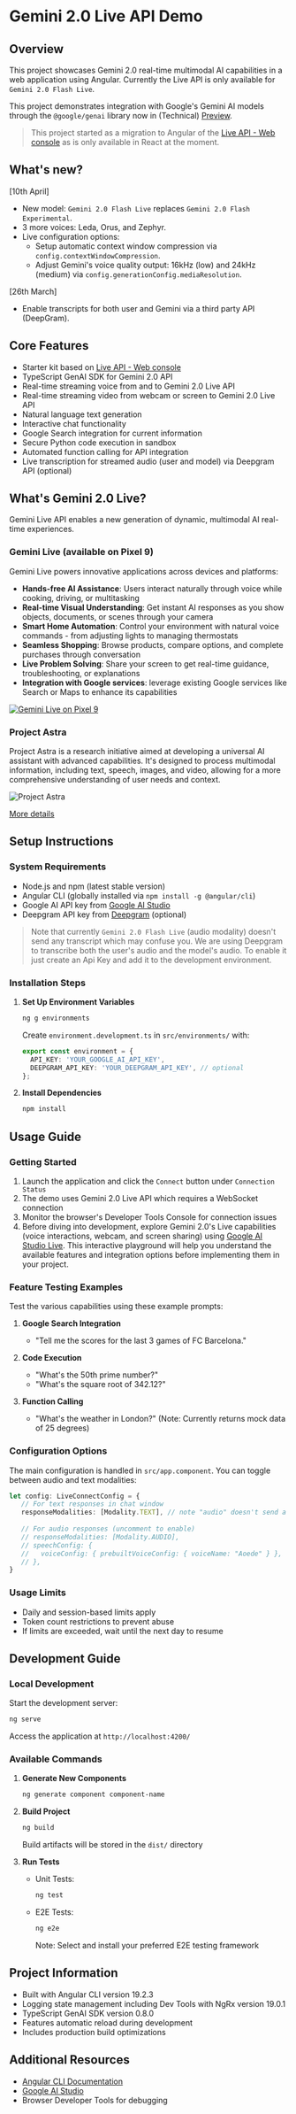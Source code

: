 # Gemini 2.0 Live API Demo

## Overview
This project showcases Gemini 2.0 real-time multimodal AI capabilities in a web application using Angular. Currently the Live API is only available for `Gemini 2.0 Flash Live`.

This project demonstrates integration with Google's Gemini AI models through the `@google/genai` library now in (Technical) [Preview](https://github.com/googleapis/js-genai/commit/da38b6df88705c8ff1ea9a2e1c5ffa596054b382).

> This project started as a migration to Angular of the [Live API - Web console](https://github.com/google-gemini/multimodal-live-api-web-console) as is only available in React at the moment.

## What's new? 

[10th April]
- New model: `Gemini 2.0 Flash Live` replaces `Gemini 2.0 Flash Experimental`.
- 3 more voices: Leda, Orus, and Zephyr.
- Live configuration options:
  - Setup automatic context window compression via `config.contextWindowCompression`.
  - Adjust Gemini's voice quality output: 16kHz (low) and 24kHz (medium) via `config.generationConfig.mediaResolution`.

[26th March]
- Enable transcripts for both user and Gemini via a third party API (DeepGram).

## Core Features
- Starter kit based on [Live API - Web console](https://github.com/google-gemini/multimodal-live-api-web-console)
- TypeScript GenAI SDK for Gemini 2.0 API
- Real-time streaming voice from and to Gemini 2.0 Live API
- Real-time streaming video from webcam or screen to Gemini 2.0 Live API
- Natural language text generation
- Interactive chat functionality
- Google Search integration for current information
- Secure Python code execution in sandbox
- Automated function calling for API integration
- Live transcription for streamed audio (user and model) via Deepgram API (optional)

## What's Gemini 2.0 Live?

Gemini Live API enables a new generation of dynamic, multimodal AI real-time experiences.

### Gemini Live (available on Pixel 9)
Gemini Live powers innovative applications across devices and platforms:

- **Hands-free AI Assistance**: Users interact naturally through voice while cooking, driving, or multitasking
- **Real-time Visual Understanding**: Get instant AI responses as you show objects, documents, or scenes through your camera
- **Smart Home Automation**: Control your environment with natural voice commands - from adjusting lights to managing thermostats
- **Seamless Shopping**: Browse products, compare options, and complete purchases through conversation
- **Live Problem Solving**: Share your screen to get real-time guidance, troubleshooting, or explanations
- **Integration with Google services**: leverage existing Google services like Search or Maps to enhance its capabilities

[![Gemini Live on Pixel 9](https://img.youtube.com/vi/mNTGbi5ReMc/0.jpg)](https://www.youtube.com/watch?v=mNTGbi5ReMc)

### Project Astra

Project Astra is a research initiative aimed at developing a universal AI assistant with advanced capabilities. It's designed to process multimodal information, including text, speech, images, and video, allowing for a more comprehensive understanding of user needs and context.

![Project Astra](https://i.imgur.com/VEPikJN.png)

[More details](https://deepmind.google/technologies/project-astra/)

## Setup Instructions

### System Requirements
- Node.js and npm (latest stable version)
- Angular CLI (globally installed via `npm install -g @angular/cli`)
- Google AI API key from [Google AI Studio](https://makersuite.google.com/)
- Deepgram API key from [Deepgram](https://deepgram.com/) (optional)

> Note that currently `Gemini 2.0 Flash Live` (audio modality) doesn't send any transcript which may confuse you. We are using Deepgram to transcribe both the user's audio and the model's audio. To enable it just create an Api Key and add it to the development environment.

### Installation Steps

1. **Set Up Environment Variables**
   ```bash
   ng g environments
   ```
   Create `environment.development.ts` in `src/environments/` with:
   ```typescript
   export const environment = {
     API_KEY: 'YOUR_GOOGLE_AI_API_KEY',
     DEEPGRAM_API_KEY: 'YOUR_DEEPGRAM_API_KEY', // optional
   };
   ```

2. **Install Dependencies**
   ```bash
   npm install
   ```

## Usage Guide

### Getting Started
1. Launch the application and click the `Connect` button under `Connection Status`
2. The demo uses Gemini 2.0 Live API which requires a WebSocket connection
3. Monitor the browser's Developer Tools Console for connection issues
4. Before diving into development, explore Gemini 2.0's Live capabilities (voice interactions, webcam, and screen sharing) using [Google AI Studio Live](https://aistudio.google.com/live). This interactive playground will help you understand the available features and integration options before implementing them in your project.

### Feature Testing Examples
Test the various capabilities using these example prompts:

1. **Google Search Integration**
   - "Tell me the scores for the last 3 games of FC Barcelona."

2. **Code Execution**
   - "What's the 50th prime number?"
   - "What's the square root of 342.12?"

3. **Function Calling**
   - "What's the weather in London?" (Note: Currently returns mock data of 25 degrees)

### Configuration Options

The main configuration is handled in `src/app.component`. You can toggle between audio and text modalities:

```typescript
let config: LiveConnectConfig = {
   // For text responses in chat window
   responseModalities: [Modality.TEXT], // note "audio" doesn't send a text response over
   
   // For audio responses (uncomment to enable)
   // responseModalities: [Modality.AUDIO],
   // speechConfig: {
   //   voiceConfig: { prebuiltVoiceConfig: { voiceName: "Aoede" } },
   // },
}
```

### Usage Limits
- Daily and session-based limits apply
- Token count restrictions to prevent abuse
- If limits are exceeded, wait until the next day to resume

## Development Guide

### Local Development
Start the development server:
```bash
ng serve
```
Access the application at `http://localhost:4200/`

### Available Commands

1. **Generate New Components**
   ```bash
   ng generate component component-name
   ```

2. **Build Project**
   ```bash
   ng build
   ```
   Build artifacts will be stored in the `dist/` directory

3. **Run Tests**
   - Unit Tests:
     ```bash
     ng test
     ```
   - E2E Tests:
     ```bash
     ng e2e
     ```
     Note: Select and install your preferred E2E testing framework

## Project Information
- Built with Angular CLI version 19.2.3
- Logging state management including Dev Tools with NgRx version 19.0.1
- TypeScript GenAI SDK version 0.8.0
- Features automatic reload during development
- Includes production build optimizations

## Additional Resources
- [Angular CLI Documentation](https://angular.dev/tools/cli)
- [Google AI Studio](https://makersuite.google.com/)
- Browser Developer Tools for debugging

